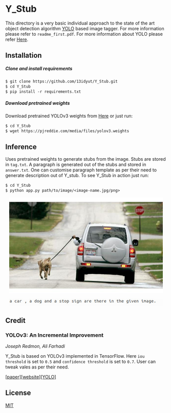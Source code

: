 # Y_Stub
This directory is a very basic individual approach to the state of the art object detection algorithm [YOLO](https://pjreddie.com/darknet/yolo/) based image tagger. For more information please refer to  `readme_first.pdf`. For more information about YOLO please  refer [Here](https://github.com/pjreddie/darknet).
## Installation
##### Clone and install requirements

    $ git clone https://github.com/13idyut/Y_Stub.git
    $ cd Y_Stub
    $ pip install -r requirements.txt
##### Download pretrained weights
Download pretrained YOLOv3 weights from [Here](https://pjreddie.com/media/files/yolov3.weights) or just run:

    $ cd Y_Stub
    $ wget https://pjreddie.com/media/files/yolov3.weights
## Inference
Uses pretrained weights to generate stubs from the image. Stubs are stored in `tag.txt`. A paragraph is generated out of the stubs and stored in `answer.txt`. One can customise paragraph template as per their need to generate description out of Y_stub. To see Y_Stub in action just run:

    $ cd Y_Stub
    $ python app.py path/to/image/<image-name.jpg/png>
<p align="center"><img src="images/car-and-dog.jpg" width="480"\></p>
<p align="center"><img src="images/ans.jpg" width="480"\></p>

## Credit
###  YOLOv3: An Incremental Improvement
_Joseph Redmon, Ali Farhadi_

Y_Stub is based on YOLOv3 implemented in TensorFlow. Here
`iou threshold` is set to `0.5` and `confidence threshold` is set to `0.7`. User can tweak vales as per their need.


[[paper]](https://pjreddie.com/media/files/papers/YOLOv3.pdf)[[website]](https://pjreddie.com/darknet/yolo/)[[YOLO]](https://github.com/pjreddie/darknet)
## License
[MIT](https://choosealicense.com/licenses/mit/)
